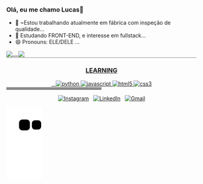 ### Olá, eu me chamo Lucas👋 

- 🔭 ~Estou trabalhando atualmente em fábrica com inspeção de qualidade...
- 🌱 Estudando FRONT-END, e interesse em fullstack...
- 😄 Pronouns: ELE/DELE ...

<div style="display: flex; max-width: 800px; margin: auto;">
  <a href="https://github.com/Lucas2907">
  <img align="center" height="160em" src="https://github-readme-stats.vercel.app/api?username=Lucas2907&show_icons=true&theme=github_dark"/>
    &nbsp;&nbsp;
  <img align="center" height="160em" src="https://github-readme-stats.vercel.app/api/top-langs/?username=Lucas2907&layout=compact&langs_count=16&theme=github_dark"/>
</div>



<div align="center">
  <hr style="border-top: 1px solid #e1e4e8; opacity: 0.5; margin-top: 0;"/>
  <h3>LEARNING</h3>
  &nbsp;&nbsp;
  <img src="https://cdn.jsdelivr.net/gh/devicons/devicon/icons/python/python-original.svg" alt="python" width="40" height="40"/>
  <img src="https://cdn.jsdelivr.net/gh/devicons/devicon/icons/javascript/javascript-original.svg" alt="javascript" width="40" height="40"/>
  <img src="https://cdn.jsdelivr.net/gh/devicons/devicon/icons/html5/html5-original.svg" alt="html5" width="40" height="40"/>
  <img src="https://cdn.jsdelivr.net/gh/devicons/devicon/icons/css3/css3-original.svg" alt="css3" width="40" height="40"/>
                                                                              
</div>

<div>
  <hr style="border-top: 1px solid #e1e4e8; opacity: 0.5; margin-top: 0; width: 50%; height: 0.5em;"/>
  <p align="center">
  <a href="https://www.instagram.com/lucas_garcia.29/"><img src="https://img.shields.io/badge/Instagram-%23E4405F.svg?&style=for-the-badge&logo=Instagram&logoColor=white" alt="Instagram"></a>&nbsp;&nbsp;
  <a href="https://www.linkedin.com/in/lucas-pasa/"><img src="https://img.shields.io/badge/LinkedIn-%230077B5.svg?&style=for-the-badge&logo=LinkedIn&logoColor=white" alt="LinkedIn"></a>&nbsp;&nbsp;
  <a href="https://www.gmail.com/lucaspasagarcia29@gmail.com"><img src="https://img.shields.io/badge/Gmail-%23D14836.svg?&style=for-the-badge&logo=Gmail&logoColor=white" alt="Gmail"></a>
</p>

</div>
  
![snake gif](https://github.com/Formandodev/Formandodev/blob/output/github-contribution-grid-snake.svg)

          
